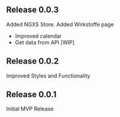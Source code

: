## Release 0.0.3

Added NGXS Store. Added Wirkstoffe page
- Improved calendar
- Get data from API [WIP]


## Release 0.0.2

Improved Styles and Functionality

## Release 0.0.1

Initial MVP Release
